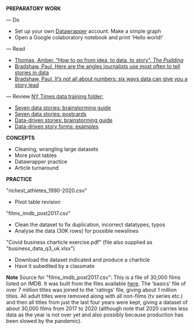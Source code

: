 **PREPARATORY WORK**

— Do
- Set up your own [Datawrapper](https.www.datawrapper.de/signin) account. Make a simple graph
- Open a Google colaboratory notebook and print 'Hello world!'

— Read
- [Thomas, Amber. “How to go from idea, to data, to story”. *The Pudding*](https://pudding.cool/process/pivot-continue-down/)
- [Bradshaw, Paul. Here are the angles journalists use most often to tell stories in data](https://onlinejournalismblog.com/2020/08/11/here-are-the-7-types-of-stories-most-often-found-in-data/)
- [Bradshaw, Paul. It’s not all about numbers: six ways data can give you a story lead](https://onlinejournalismblog.com/2020/02/05/its-not-all-about-numbers-6-ways-that-data-can-give-you-a-story-lead/)

— Review
[NY Times data training folder:](https://drive.google.com/drive/folders/1ZS57_40tWuIB7tV4APVMmTZ-5PXDwX9w?usp=sharing)
- [Seven data stories: brainstorming guide](https://docs.google.com/document/d/13JYB19XekRAV8rSUisZMEjSTM-XPFeRPBwhbUqiWYZQ/edit?usp=sharing)
- [Seven data stories: postcards](https://docs.google.com/presentation/d/1Z9H9Gex0dDupMZj_-W2FaW55w9nxSlThS9aVxPhWUAo/edit#slide=id.g32adbda37a_0_1686)
- [Data-driven stories: brainstorming guide](https://docs.google.com/document/d/1-RDdV7M-Wkop3REshf3bz0hNZ5FxPoXQd91G858ZgyI/edit?usp=sharing)
- [Data-driven story forms: examples](https://docs.google.com/document/d/1BXj0M3UYheyg0mLIUrEkg3sxHO4Q3C7qdLlh-jbYq4E/edit?usp=sharing)

**CONCEPTS**

- Cleaning, wrangling large datasets
- More pivot tables
- Datawrapper practice
- Article turnaround

**PRACTICE**

"richest_athletes_1990-2020.csv"
- Pivot table revision

"films_imdb_post2017.csv"
- Clean the dataset to fix duplication, incorrect datatypes, typos
- Analyse the data (30K rows) for possible newslines

"Covid business charticle exercise.pdf" (file also supplied as "business_data_q3_uk.xlsx")
- Download the dataset indicated and produce a charticle
- Have it subedited by a classmate

**Note**
Source for "films_imdb_post2017.csv":
This is a file of 30,000 films listed on IMDB. It was built from the files available [here](https://datasets.imdbws.com/). The 'basics' file of over 7 million titles was joined to the 'ratings' file, giving about 1 million titles. All adult titles were removed along with all non-films (tv series etc.) and then all titles from just the last four years were kept, giving a dataset of about 30,000 films from 2017 to 2020 (although note that 2020 carries less data as the year is not over yet and also possibly because production has been slowed by the pandemic).
